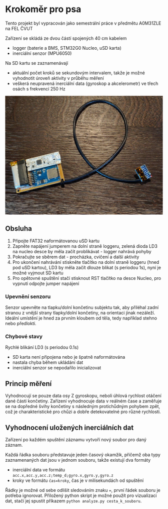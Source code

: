 # Krokoměr pro psa

Tento projekt byl vypracován jako semestrální práce v předmětu A0M31ZLE na FEL ČVUT

Zařízení se skládá ze dvou částí spojených 40 cm kabelem
- logger (baterie a BMS, STM32G0 Nucleo, uSD karta)
- inerciální senzor (MPU6050)

Na SD kartu se zaznamenávají
- aktuální počet kroků se sekundovým intervalem, takže je možné vyhodnotit úroveň aktivity v průběhu měření
- veškerá neupravená inerciální data (gyroskop a akcelerometr) ve třech osách s frekvencí 250 Hz

![elektronika](docs/elektronika.jpg)

## Obsluha

1. Připojte FAT32 naformátovanou uSD kartu
2. Zapněte napájení jumperem na dolní straně loggeru, zelená dioda LD3 na nucleo desce by měla začít problikávat - logger nahrává pohyby
3. Pokračujte se sběrem dat - procházka, cvičení a další aktivity
4. Pro ukončení nahrávání stiskněte tlačítko na dolní straně loggeru (hned pod uSD kartou), LD3 by měla začít dlouze blikat (s periodou 1s), nyní je možné vyjmout SD kartu
5. Pro opětovné spuštění stačí stisknout RST tlačítko na desce Nucleo, pro vypnutí odpojte jumper napájení

### Upevnění senzoru

Senzor upevněte na tlapku/dolní končetinu subjektu tak, aby přiléhal zadní stranou z vnější strany tlapky/dolní končetiny, na orientaci jinak nezáleží. Ideální umístění je hned za prvním kloubem od těla, tedy například stehno nebo předloktí.

### Chybové stavy

Rychlé blikání LD3 (s periodou 0.1s)
- SD karta není připojena nebo je špatně naformátována
- nastala chyba během ukládání dat
- inerciální senzor se nepodařilo inicializovat

## Princip měření

Vyhodnocují se pouze data osy Z gyroskopu, neboli úhlová rychlost otáčení dané části končetiny. Zařízení vyhodnocuje data v reálném čase a zaměřuje se na dopředné švihy končetiny s následným protichůdným pohybem zpět, což je charakteristické pro chůzi a dobře detekovatelné pro různé rychlosti.

## Vyhodnocení uložených inerciálních dat

Zařízení po každém spuštění záznamu vytvoří nový soubor pro daný záznam. 

Každá řádka souboru představuje jeden časový okamžik, přičemž oba typy zaznamenaných dat jsou v jednom souboru, takže existují dva formáty
- inerciální data ve formátu `acc.x,acc.y,acc.z;temp_d;gyro.x,gyro.y,gyro.z`
- kroky ve formátu `čas=kroky`, čas je v milisekundách od spuštění

Řádky je možné od sebe odlišit sledováním znaku `=`, první řádek souboru je potřeba ignorovat. Přiložený python skript je možné použít pro vizualizaci dat, stačí jej spustit příkazem `python analyze.py cesta_k_souboru`.

